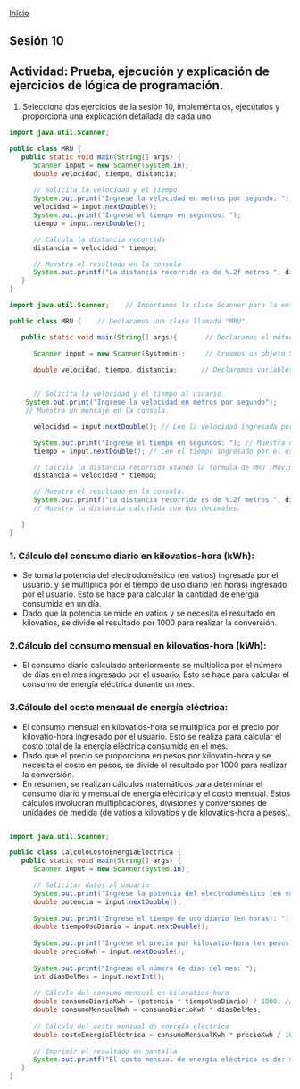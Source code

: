 <!-- No borrar o modificar -->
[Inicio](./index.md)

## Sesión 10 


<!-- Su documentación aquí -->

## Actividad: Prueba, ejecución y explicación de ejercicios de lógica de programación.

1. Selecciona dos ejercicios de la sesión 10, impleméntalos, ejecútalos y proporciona una explicación detallada de cada uno.

~~~java
import java.util.Scanner;

public class MRU {
   public static void main(String[] args) {
      Scanner input = new Scanner(System.in);
      double velocidad, tiempo, distancia;
      
      // Solicita la velocidad y el tiempo
      System.out.print("Ingrese la velocidad en metros por segundo: ");
      velocidad = input.nextDouble();
      System.out.print("Ingrese el tiempo en segundos: ");
      tiempo = input.nextDouble();

      // Calcula la distancia recorrida
      distancia = velocidad * tiempo;

      // Muestra el resultado en la consola
      System.out.printf("La distancia recorrida es de %.2f metros.", distancia);
   }
}
~~~


~~~java
import java.util.Scanner;    // Importamos la clase Scanner para la entrada de datos.

public class MRU {    // Declaramos una clase llamada "MRU".

   public static void main(String[] args){       // Declaramos el método main, que es el punto de entrada del programa.

      Scanner input = new Scanner(Systemin);     // Creamos un objeto Scanner llamado "input" para recibir entrada del usuario.

      double velocidad, tiempo, distancia;      // Declaramos variables para almacenar la velocidad, el tiempo y la distancia.

      
      // Solicita la velocidad y el tiempo al usuario.
    System.out.print("Ingrese la velocidad en metros por segundo");                          
    // Muestra un mensaje en la consola.

      velocidad = input.nextDouble(); // Lee la velocidad ingresada por el usuario y la almacena en la variable "velocidad".

      System.out.print("Ingrese el tiempo en segundos: "); // Muestra otro mensaje en la consola.
      tiempo = input.nextDouble(); // Lee el tiempo ingresado por el usuario y lo almacena en la variable "tiempo".

      // Calcula la distancia recorrida usando la fórmula de MRU (Movimiento Rectilíneo Uniforme).
      distancia = velocidad * tiempo;

      // Muestra el resultado en la consola.
      System.out.printf("La distancia recorrida es de %.2f metros.", distancia); 
      // Muestra la distancia calculada con dos decimales.

   }
}
~~~

### 1. Cálculo del consumo diario en kilovatios-hora (kWh):

- Se toma la potencia del electrodoméstico (en vatios) ingresada por el usuario.
y se multiplica por el tiempo de uso diario (en horas) ingresado por el usuario.
 Esto se hace para calcular la cantidad de energía consumida en un día.
- Dado que la potencia se mide en vatios y se necesita el resultado en kilovatios, se divide el resultado por 1000 para realizar la conversión.

### 2.Cálculo del consumo mensual en kilovatios-hora (kWh):

- El consumo diario calculado anteriormente se multiplica por el número de días en el mes ingresado por el usuario. Esto se hace para calcular el consumo de energía eléctrica durante un mes.

 ### 3.Cálculo del costo mensual de energía eléctrica:

- El consumo mensual en kilovatios-hora se multiplica por el precio por kilovatio-hora ingresado por el usuario. Esto se realiza para calcular el costo total de la energía eléctrica consumida en el mes.
- Dado que el precio se proporciona en pesos por kilovatio-hora y se necesita el costo en pesos, se divide el resultado por 1000 para realizar la conversión.
- En resumen, se realizan cálculos matemáticos para determinar el consumo diario y mensual de energía eléctrica y el costo mensual. Estos cálculos involucran multiplicaciones, divisiones y conversiones de unidades de medida (de vatios a kilovatios y de kilovatios-hora a pesos).

~~~java

import java.util.Scanner;

public class CalculoCostoEnergiaElectrica {
   public static void main(String[] args) {
      Scanner input = new Scanner(System.in);

      // Solicitar datos al usuario
      System.out.print("Ingrese la potencia del electrodoméstico (en vatios): ");
      double potencia = input.nextDouble();
      
      System.out.print("Ingrese el tiempo de uso diario (en horas): ");
      double tiempoUsoDiario = input.nextDouble();
      
      System.out.print("Ingrese el precio por kilovatio-hora (en pesos): ");
      double precioKwh = input.nextDouble();
      
      System.out.print("Ingrese el número de días del mes: ");
      int díasDelMes = input.nextInt();
      
      // Cálculo del consumo mensual en kilovatios-hora
      double consumoDiarioKwh = (potencia * tiempoUsoDiario) / 1000; // Convertimos de vatios a kilovatios
      double consumoMensualKwh = consumoDiarioKwh * díasDelMes;
      
      // Cálculo del costo mensual de energía eléctrica
      double costoEnergíaEléctrica = consumoMensualKwh * precioKwh / 1000; // Dividimos entre 1000 para convertir el precio a pesos por kilovatio-hora
      
      // Imprimir el resultado en pantalla
      System.out.printf("El costo mensual de energía eléctrica es de: $%,.2f pesos", costoEnergíaEléctrica);
   }
}
~~~

